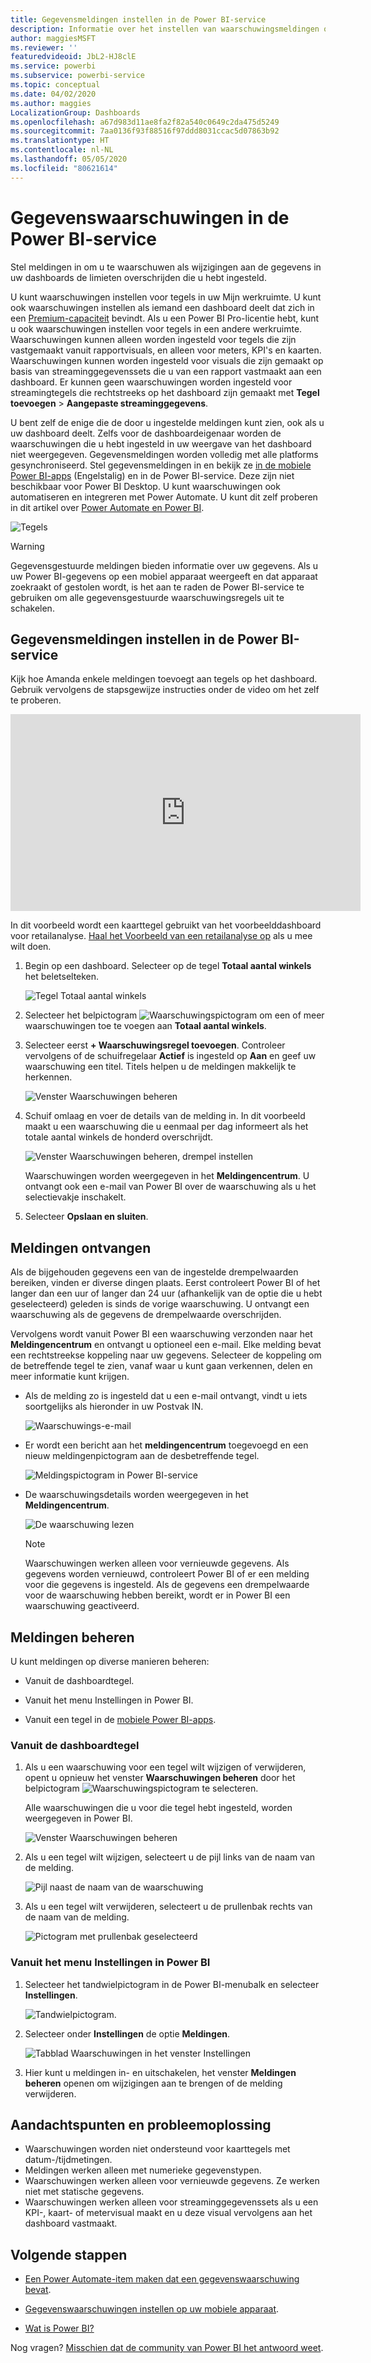 ```yaml
---
title: Gegevensmeldingen instellen in de Power BI-service
description: Informatie over het instellen van waarschuwingsmeldingen om u te waarschuwen als wijzigingen aan de gegevens in uw dashboards de limieten overschrijden die u in de Power BI-service hebt ingesteld.
author: maggiesMSFT
ms.reviewer: ''
featuredvideoid: JbL2-HJ8clE
ms.service: powerbi
ms.subservice: powerbi-service
ms.topic: conceptual
ms.date: 04/02/2020
ms.author: maggies
LocalizationGroup: Dashboards
ms.openlocfilehash: a67d983d11ae8fa2f82a540c0649c2da475d5249
ms.sourcegitcommit: 7aa0136f93f88516f97ddd8031ccac5d07863b92
ms.translationtype: HT
ms.contentlocale: nl-NL
ms.lasthandoff: 05/05/2020
ms.locfileid: "80621614"
---
```

# <a name="data-alerts-in-the-power-bi-service"></a>Gegevenswaarschuwingen in de Power BI-service

Stel meldingen in om u te waarschuwen als wijzigingen aan de gegevens in uw dashboards de limieten overschrijden die u hebt ingesteld.

U kunt waarschuwingen instellen voor tegels in uw Mijn werkruimte. U kunt ook waarschuwingen instellen als iemand een dashboard deelt dat zich in een [Premium-capaciteit](service-premium-what-is.md) bevindt. Als u een Power BI Pro-licentie hebt, kunt u ook waarschuwingen instellen voor tegels in een andere werkruimte. Waarschuwingen kunnen alleen worden ingesteld voor tegels die zijn vastgemaakt vanuit rapportvisuals, en alleen voor meters, KPI's en kaarten. Waarschuwingen kunnen worden ingesteld voor visuals die zijn gemaakt op basis van streaminggegevenssets die u van een rapport vastmaakt aan een dashboard. Er kunnen geen waarschuwingen worden ingesteld voor streamingtegels die rechtstreeks op het dashboard zijn gemaakt met **Tegel toevoegen** > **Aangepaste streaminggegevens**.

U bent zelf de enige die de door u ingestelde meldingen kunt zien, ook als u uw dashboard deelt. Zelfs voor de dashboardeigenaar worden de waarschuwingen die u hebt ingesteld in uw weergave van het dashboard niet weergegeven. Gegevensmeldingen worden volledig met alle platforms gesynchroniseerd. Stel gegevensmeldingen in en bekijk ze [in de mobiele Power BI-apps](consumer/mobile/mobile-set-data-alerts-in-the-mobile-apps.md) (Engelstalig) en in de Power BI-service. Deze zijn niet beschikbaar voor Power BI Desktop. U kunt waarschuwingen ook automatiseren en integreren met Power Automate. U kunt dit zelf proberen in dit artikel over [Power Automate en Power BI](service-flow-integration.md).

![Tegels](media/service-set-data-alerts/powerbi-alert-types-new.png)

> [!WARNING]
> Gegevensgestuurde meldingen bieden informatie over uw gegevens. Als u uw Power BI-gegevens op een mobiel apparaat weergeeft en dat apparaat zoekraakt of gestolen wordt, is het aan te raden de Power BI-service te gebruiken om alle gegevensgestuurde waarschuwingsregels uit te schakelen.

## <a name="set-data-alerts-in-the-power-bi-service"></a>Gegevensmeldingen instellen in de Power BI-service

Kijk hoe Amanda enkele meldingen toevoegt aan tegels op het dashboard. Gebruik vervolgens de stapsgewijze instructies onder de video om het zelf te proberen.

<iframe width="560" height="315" src="https://www.youtube.com/embed/JbL2-HJ8clE" frameborder="0" allowfullscreen></iframe>

In dit voorbeeld wordt een kaarttegel gebruikt van het voorbeelddashboard voor retailanalyse. [Haal het Voorbeeld van een retailanalyse op](sample-retail-analysis.md#get-the-content-pack-for-this-sample) als u mee wilt doen.

1. Begin op een dashboard. Selecteer op de tegel **Totaal aantal winkels** het beletselteken.

   ![Tegel Totaal aantal winkels](media/service-set-data-alerts/powerbi-card.png)

1. Selecteer het belpictogram ![Waarschuwingspictogram](media/service-set-data-alerts/power-bi-bell-icon.png) om een of meer waarschuwingen toe te voegen aan **Totaal aantal winkels**.

1. Selecteer eerst **+ Waarschuwingsregel toevoegen**. Controleer vervolgens of de schuifregelaar **Actief** is ingesteld op **Aan** en geef uw waarschuwing een titel. Titels helpen u de meldingen makkelijk te herkennen.

   ![Venster Waarschuwingen beheren](media/service-set-data-alerts/powerbi-alert-title.png)

1. Schuif omlaag en voer de details van de melding in.  In dit voorbeeld maakt u een waarschuwing die u eenmaal per dag informeert als het totale aantal winkels de honderd overschrijdt.

   ![Venster Waarschuwingen beheren, drempel instellen](media/service-set-data-alerts/power-bi-set-alert-details.png)

    Waarschuwingen worden weergegeven in het **Meldingencentrum**. U ontvangt ook een e-mail van Power BI over de waarschuwing als u het selectievakje inschakelt.

1. Selecteer **Opslaan en sluiten**.

## <a name="receiving-alerts"></a>Meldingen ontvangen

Als de bijgehouden gegevens een van de ingestelde drempelwaarden bereiken, vinden er diverse dingen plaats. Eerst controleert Power BI of het langer dan een uur of langer dan 24 uur (afhankelijk van de optie die u hebt geselecteerd) geleden is sinds de vorige waarschuwing. U ontvangt een waarschuwing als de gegevens de drempelwaarde overschrijden.

Vervolgens wordt vanuit Power BI een waarschuwing verzonden naar het **Meldingencentrum** en ontvangt u optioneel een e-mail. Elke melding bevat een rechtstreekse koppeling naar uw gegevens. Selecteer de koppeling om de betreffende tegel te zien, vanaf waar u kunt gaan verkennen, delen en meer informatie kunt krijgen.  

* Als de melding zo is ingesteld dat u een e-mail ontvangt, vindt u iets soortgelijks als hieronder in uw Postvak IN.

   ![Waarschuwings-e-mail](media/service-set-data-alerts/powerbi-alerts-email.png)

* Er wordt een bericht aan het **meldingencentrum** toegevoegd en een nieuw meldingenpictogram aan de desbetreffende tegel.

   ![Meldingspictogram in Power BI-service](media/service-set-data-alerts/powerbi-alert-notifications.png)

* De waarschuwingsdetails worden weergegeven in het **Meldingencentrum**.

    ![De waarschuwing lezen](media/service-set-data-alerts/powerbi-alert-notification.png)

   > [!NOTE]
   > Waarschuwingen werken alleen voor vernieuwde gegevens. Als gegevens worden vernieuwd, controleert Power BI of er een melding voor die gegevens is ingesteld. Als de gegevens een drempelwaarde voor de waarschuwing hebben bereikt, wordt er in Power BI een waarschuwing geactiveerd.

## <a name="managing-alerts"></a>Meldingen beheren

U kunt meldingen op diverse manieren beheren:

* Vanuit de dashboardtegel.

* Vanuit het menu Instellingen in Power BI.

* Vanuit een tegel in de [mobiele Power BI-apps](consumer/mobile/mobile-set-data-alerts-in-the-mobile-apps.md).

### <a name="from-the-dashboard-tile"></a>Vanuit de dashboardtegel

1. Als u een waarschuwing voor een tegel wilt wijzigen of verwijderen, opent u opnieuw het venster **Waarschuwingen beheren** door het belpictogram ![Waarschuwingspictogram](media/service-set-data-alerts/power-bi-bell-icon.png) te selecteren.

    Alle waarschuwingen die u voor die tegel hebt ingesteld, worden weergegeven in Power BI.

    ![Venster Waarschuwingen beheren](media/service-set-data-alerts/powerbi-see-alerts.png)

1. Als u een tegel wilt wijzigen, selecteert u de pijl links van de naam van de melding.

    ![Pijl naast de naam van de waarschuwing](media/service-set-data-alerts/powerbi-see-alerts-arrow.png)

1. Als u een tegel wilt verwijderen, selecteert u de prullenbak rechts van de naam van de melding.

      ![Pictogram met prullenbak geselecteerd](media/service-set-data-alerts/powerbi-see-alerts-delete.png)

### <a name="from-the-power-bi-settings-menu"></a>Vanuit het menu Instellingen in Power BI

1. Selecteer het tandwielpictogram in de Power BI-menubalk en selecteer **Instellingen**.

    ![Tandwielpictogram](media/service-set-data-alerts/powerbi-gear-icon.png).

1. Selecteer onder **Instellingen** de optie **Meldingen**.

    ![Tabblad Waarschuwingen in het venster Instellingen](media/service-set-data-alerts/powerbi-alert-settings.png)

1. Hier kunt u meldingen in- en uitschakelen, het venster **Meldingen beheren** openen om wijzigingen aan te brengen of de melding verwijderen.

## <a name="considerations-and-troubleshooting"></a>Aandachtspunten en probleemoplossing

* Waarschuwingen worden niet ondersteund voor kaarttegels met datum-/tijdmetingen.
* Meldingen werken alleen met numerieke gegevenstypen.
* Waarschuwingen werken alleen voor vernieuwde gegevens. Ze werken niet met statische gegevens.
* Waarschuwingen werken alleen voor streaminggegevenssets als u een KPI-, kaart- of metervisual maakt en u deze visual vervolgens aan het dashboard vastmaakt.


## <a name="next-steps"></a>Volgende stappen

* [Een Power Automate-item maken dat een gegevenswaarschuwing bevat](service-flow-integration.md).

* [Gegevenswaarschuwingen instellen op uw mobiele apparaat](consumer/mobile/mobile-set-data-alerts-in-the-mobile-apps.md).

* [Wat is Power BI?](fundamentals/power-bi-overview.md)

Nog vragen? [Misschien dat de community van Power BI het antwoord weet](https://community.powerbi.com/).

